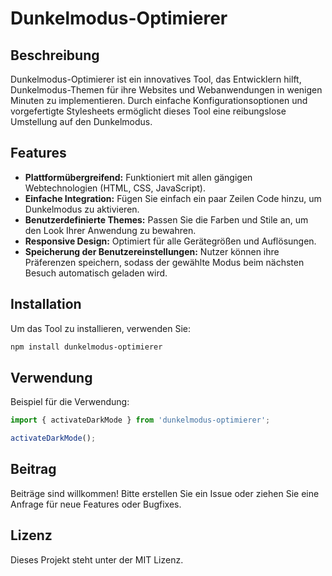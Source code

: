 # Dunkelmodus-Optimierer

## Beschreibung
Dunkelmodus-Optimierer ist ein innovatives Tool, das Entwicklern hilft, Dunkelmodus-Themen für ihre Websites und Webanwendungen in wenigen Minuten zu implementieren. Durch einfache Konfigurationsoptionen und vorgefertigte Stylesheets ermöglicht dieses Tool eine reibungslose Umstellung auf den Dunkelmodus.

## Features
- **Plattformübergreifend:** Funktioniert mit allen gängigen Webtechnologien (HTML, CSS, JavaScript).
- **Einfache Integration:** Fügen Sie einfach ein paar Zeilen Code hinzu, um Dunkelmodus zu aktivieren.
- **Benutzerdefinierte Themes:** Passen Sie die Farben und Stile an, um den Look Ihrer Anwendung zu bewahren.
- **Responsive Design:** Optimiert für alle Gerätegrößen und Auflösungen.
- **Speicherung der Benutzereinstellungen:** Nutzer können ihre Präferenzen speichern, sodass der gewählte Modus beim nächsten Besuch automatisch geladen wird.

## Installation
Um das Tool zu installieren, verwenden Sie:
```bash
npm install dunkelmodus-optimierer
```

## Verwendung
Beispiel für die Verwendung:
```javascript
import { activateDarkMode } from 'dunkelmodus-optimierer';

activateDarkMode();
```

## Beitrag
Beiträge sind willkommen! Bitte erstellen Sie ein Issue oder ziehen Sie eine Anfrage für neue Features oder Bugfixes.

## Lizenz
Dieses Projekt steht unter der MIT Lizenz.
